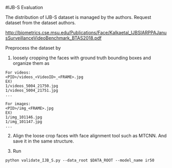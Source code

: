 
#IJB-S Evaluation

The distribution of IJB-S dataset is managed by the authors. 
Request dataset from the dataset authors. 

http://biometrics.cse.msu.edu/Publications/Face/Kalkaetal_IJBSIARPPAJanusSurveillanceVideoBenchmark_BTAS2018.pdf

Preprocess the dataset by
1. loosely cropping the faces with ground truth bounding boxes and organize them as
```
For videos: 
<PID>/videos_<VideoID>_<FRAME>.jpg
EX)
1/videos_5004_21750.jpg
1/videos_5004_21751.jpg
...

For images:
<PID>/img_<FRAME>.jpg
EX)
1/img_101146.jpg
1/img_101147.jpg
...
```

2. Align the loose crop faces with face alignment tool such as MTCNN. And save it in the same structure.


4. Run
```
python validate_IJB_S.py --data_root $DATA_ROOT --model_name ir50
```